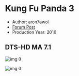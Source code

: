 # Kung Fu Panda 3

* Author: aron7awol
* [Forum Post](https://www.avsforum.com/threads/bass-eq-for-filtered-movies.2995212/post-56747160)
* Production Year: 2016

## DTS-HD MA 7.1

![img 0](https://fanart.tv/fanart/movies/140300/moviethumb/kung-fu-panda-3-56ed98ec91e37.jpg)

![img 0](https://i.imgur.com/AyWosuO.png)

